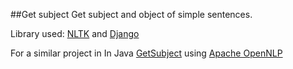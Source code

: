 ##Get subject
Get subject and object of simple sentences.

Library used: [NLTK](http://www.nltk.org) and [Django](djangoproject.com)

For a similar project in In Java [GetSubject](https://github.com/w9ahmed/GetSubject) using [Apache OpenNLP](https://opennlp.apache.org)